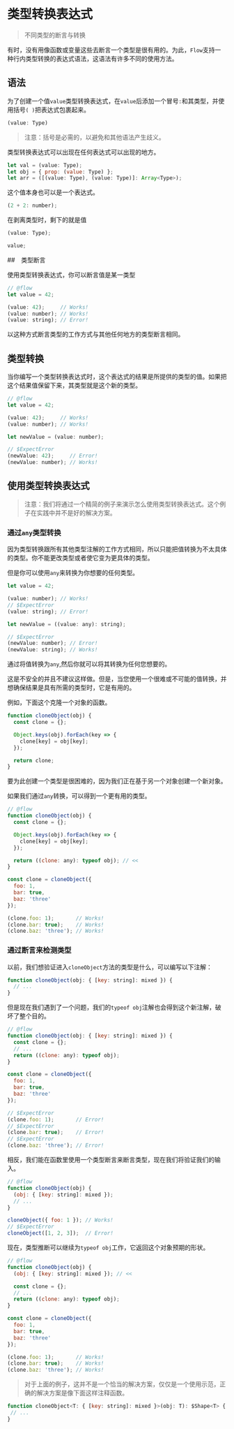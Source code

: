 # 类型转换表达式

 > 不同类型的断言与转换

有时，没有用像函数或变量这些去断言一个类型是很有用的。为此，`Flow`支持一种行内类型转换的表达式语法，这语法有许多不同的使用方法。

## 语法

为了创建一个值`value`类型转换表达式，在`value`后添加一个冒号`:`和其类型，并使用括号`( )`把表达式包裹起来。

```javascript
(value: Type)
```

 > 注意：括号是必需的，以避免和其他语法产生歧义。

类型转换表达式可以出现在任何表达式可以出现的地方。

```javascript
let val = (value: Type);
let obj = { prop: (value: Type) };
let arr = ([(value: Type), (value: Type)]: Array<Type>);
```

这个值本身也可以是一个表达式。

```javascript
(2 + 2: number);
```

在剥离类型时，剩下的就是值

```javascript
(value: Type);

value;
```

##　类型断言

使用类型转换表达式，你可以断言值是某一类型

```javascript
// @flow
let value = 42;

(value: 42);     // Works!
(value: number); // Works!
(value: string); // Error!
```

以这种方式断言类型的工作方式与其他任何地方的类型断言相同。

## 类型转换

当你编写一个类型转换表达式时，这个表达式的结果是所提供的类型的值。如果把这个结果值保留下来，其类型就是这个新的类型。

```javascript
// @flow
let value = 42;

(value: 42);     // Works!
(value: number); // Works!

let newValue = (value: number);

// $ExpectError
(newValue: 42);     // Error!
(newValue: number); // Works!
```

## 使用类型转换表达式

 > 注意：我们将通过一个精简的例子来演示怎么使用类型转换表达式。这个例子在实践中并不是好的解决方案。

### 通过`any`类型转换

因为类型转换跟所有其他类型注解的工作方式相同，所以只能把值转换为不太具体的类型。你不能更改类型或者使它变为更具体的类型。

但是你可以使用`any`来转换为你想要的任何类型。

```javascript
let value = 42;

(value: number); // Works!
// $ExpectError
(value: string); // Error!

let newValue = ((value: any): string);

// $ExpectError
(newValue: number); // Error!
(newValue: string); // Works!
```

通过将值转换为`any`,然后你就可以将其转换为任何您想要的。

这是不安全的并且不建议这样做。但是，当您使用一个很难或不可能的值转换，并想确保结果是具有所需的类型时，它是有用的。

例如，下面这个克隆一个对象的函数。

```javascript
function cloneObject(obj) {
  const clone = {};

  Object.keys(obj).forEach(key => {
    clone[key] = obj[key];
  });

  return clone;
}
```

要为此创建一个类型是很困难的，因为我们正在基于另一个对象创建一个新对象。

如果我们通过`any`转换，可以得到一个更有用的类型。

```javascript
// @flow
function cloneObject(obj) {
  const clone = {};

  Object.keys(obj).forEach(key => {
    clone[key] = obj[key];
  });

  return ((clone: any): typeof obj); // <<
}

const clone = cloneObject({
  foo: 1,
  bar: true,
  baz: 'three'
});

(clone.foo: 1);       // Works!
(clone.bar: true);    // Works!
(clone.baz: 'three'); // Works!
```

### 通过断言来检测类型

以前，我们想验证进入`cloneObject`方法的类型是什么，可以编写以下注解：

```javascript
function cloneObject(obj: { [key: string]: mixed }) {
  // ...
}
```

但是现在我们遇到了一个问题，我们的`typeof obj`注解也会得到这个新注解，破坏了整个目的。

```javascript
// @flow
function cloneObject(obj: { [key: string]: mixed }) {
  const clone = {};
  // ...
  return ((clone: any): typeof obj);
}

const clone = cloneObject({
  foo: 1,
  bar: true,
  baz: 'three'
});

// $ExpectError
(clone.foo: 1);       // Error!
// $ExpectError
(clone.bar: true);    // Error!
// $ExpectError
(clone.baz: 'three'); // Error!
```

相反，我们能在函数里使用一个类型断言来断言类型，现在我们将验证我们的输入。

```javascript
// @flow
function cloneObject(obj) {
  (obj: { [key: string]: mixed });
  // ...
}

cloneObject({ foo: 1 }); // Works!
// $ExpectError
cloneObject([1, 2, 3]);  // Error!
```

现在，类型推断可以继续为`typeof obj`工作，它返回这个对象预期的形状。

```javascript
// @flow
function cloneObject(obj) {
  (obj: { [key: string]: mixed }); // <<

  const clone = {};
  // ...
  return ((clone: any): typeof obj);
}

const clone = cloneObject({
  foo: 1,
  bar: true,
  baz: 'three'
});

(clone.foo: 1);       // Works!
(clone.bar: true);    // Works!
(clone.baz: 'three'); // Works!
```

 > 对于上面的例子，这并不是一个恰当的解决方案，仅仅是一个使用示范，正确的解决方案是像下面这样注释函数。

```javascript
function cloneObject<T: { [key: string]: mixed }>(obj: T): $Shape<T> {
 // ...
}
```